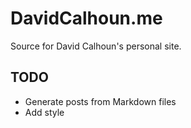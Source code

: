 # DavidCalhoun.me

Source for David Calhoun's personal site.

## TODO
- Generate posts from Markdown files
- Add style
